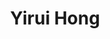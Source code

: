 ---
# Display name
title: Yirui Hong

# Full Name (for SEO)
first_name: Yirui
last_name: Hong

# Username (this should match the folder name)
authors:
  - HongYirui

# Is this the primary user of the site?
superuser: true

# Role/position
role: Scholarly Division, Community Operations

# Organizations/Affiliations
organizations:
  - name: University of Pennsylvania

# Short bio (displayed in user profile at end of posts)
bio: I'm currently studying cell biology of archaea, a fascinating domain of life. Besides my research, I have a strong desire to connect with both the world at large and individuals on a personal level, just as Fyodor Dostoevsky suggests, 'Love specific individuals’.

interests:
  - Reading
  - Hiking


education:
  courses:
    - course: PhD in Biology
      institution: University of Pennsylvania
      year: 2020
    - course: BEng in Bioengineering
      institution: Shanghai Jiao Tong University 
      year: 2016

# Social/Academic Networking
# For available icons, see: https://wowchemy.com/docs/getting-started/page-builder/#icons
#   For an email link, use "fas" icon pack, "envelope" icon, and a link in the
#   form "mailto:your-email@example.com" or "#contact" for contact widget.
social:
  - icon: envelope
    icon_pack: fas
    link: 'yrhong@sas.upenn.edu'
---